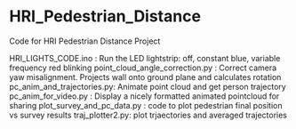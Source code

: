 # HRI_Pedestrian_Distance
Code for HRI Pedestrian Distance Project


HRI_LIGHTS_CODE.ino : Run the LED lightstrip: off, constant blue, variable frequency red blinking
point_cloud_angle_correction.py : Correct camera yaw misalignment. Projects wall onto ground plane and calculates rotation
pc_anim_and_trajectories.py: Animate point cloud and get person trajectory
pc_anim_for_video.py : Display a nicely formatted animated pointcloud for sharing
plot_survey_and_pc_data.py : code to plot pedestrian final position vs survey results
traj_plotter2.py: plot trjaectories and averaged trajectories
